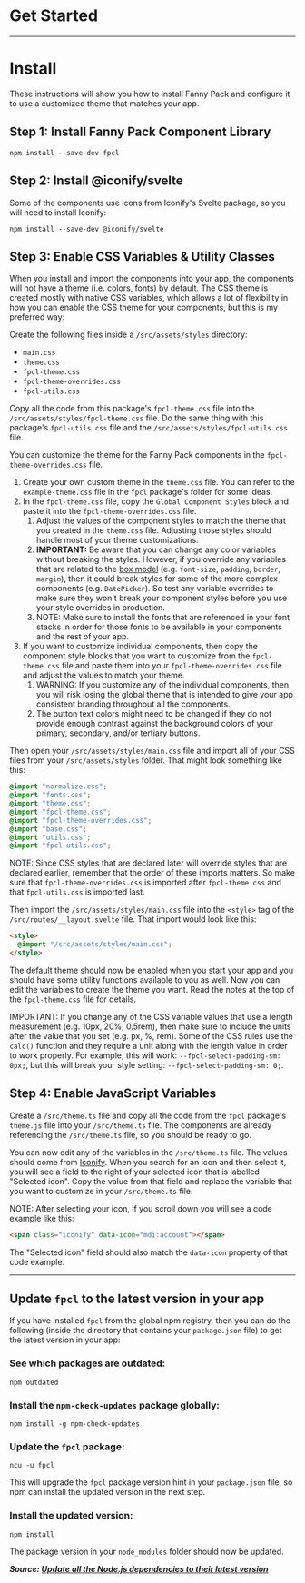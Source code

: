 # Get Started

---

# Install
These instructions will show you how to install Fanny Pack and configure it to use a customized theme that matches your app.


## Step 1: Install Fanny Pack Component Library
```
npm install --save-dev fpcl
```


## Step 2: Install @iconify/svelte
Some of the components use icons from Iconify's Svelte package, so you will need to install Iconify:

```
npm install --save-dev @iconify/svelte
```


## Step 3: Enable CSS Variables & Utility Classes
When you install and import the components into your app, the components will not have a theme (i.e. colors, fonts) by default. The CSS theme is created mostly with native CSS variables, which allows a lot of flexibility in how you can enable the CSS theme for your components, but this is my preferred way:

Create the following files inside a `/src/assets/styles` directory:

* `main.css`
* `theme.css`
* `fpcl-theme.css`
* `fpcl-theme-overrides.css`
* `fpcl-utils.css`

Copy all the code from this package's `fpcl-theme.css` file into the `/src/assets/styles/fpcl-theme.css` file. Do the same thing with this package's `fpcl-utils.css` file and the `/src/assets/styles/fpcl-utils.css` file.

You can customize the theme for the Fanny Pack components in the `fpcl-theme-overrides.css` file. 
1. Create your own custom theme in the `theme.css` file. You can refer to the `example-theme.css` file in the `fpcl` package's folder for some ideas.
2. In the `fpcl-theme.css` file, copy the `Global Component Styles` block and paste it into the `fpcl-theme-overrides.css` file. 
    1. Adjust the values of the component styles to match the theme that you created in the `theme.css` file. Adjusting those styles should handle most of your theme customizations.
    2. **IMPORTANT:** Be aware that you can change any color variables without breaking the styles. However, if you override any variables that are related to the <a href="https://www.w3schools.com/css/css_boxmodel.asp">box model</a> (e.g. `font-size`, `padding`, `border`, `margin`), then it could break styles for some of the more complex components (e.g. `DatePicker`). So test any variable overrides to make sure they won't break your component styles before you use your style overrides in production.
    3. NOTE: Make sure to install the fonts that are referenced in your font stacks in order for those fonts to be available in your components and the rest of your app.
3. If you want to customize individual components, then copy the component style blocks that you want to customize from the `fpcl-theme.css` file and paste them into your `fpcl-theme-overrides.css` file and adjust the values to match your theme.
    1. WARNING: If you customize any of the individual components, then you will risk losing the global theme that is intended to give your app consistent branding throughout all the components.
    2. The button text colors might need to be changed if they do not provide enough contrast against the background colors of your primary, secondary, and/or tertiary buttons.

Then open your `/src/assets/styles/main.css` file and import all of your CSS files from your `/src/assets/styles` folder. That might look something like this:

```css
@import "normalize.css";
@import "fonts.css";
@import "theme.css";
@import "fpcl-theme.css";
@import "fpcl-theme-overrides.css";
@import "base.css";
@import "utils.css";
@import "fpcl-utils.css";
```

NOTE: Since CSS styles that are declared later will override styles that are declared earlier, remember that the order of these imports matters. So make sure that `fpcl-theme-overrides.css` is imported after `fpcl-theme.css` and that `fpcl-utils.css` is imported last.

Then import the `/src/assets/styles/main.css` file into the `<style>` tag of the `/src/routes/__layout.svelte` file. That import would look like this:

```html
<style>
  @import "/src/assets/styles/main.css";
</style>
```

The default theme should now be enabled when you start your app and you should have some utility functions available to you as well. Now you can edit the variables to create the theme you want. Read the notes at the top of the `fpcl-theme.css` file for details.

IMPORTANT: If you change any of the CSS variable values that use a length measurement (e.g. 10px, 20%, 0.5rem), then make sure to include the units after the value that you set (e.g. px, %, rem). Some of the CSS rules use the `calc()` function and they require a unit along with the length value in order to work properly. For example, this will work: `--fpcl-select-padding-sm: 0px;`, but this will break your style setting: `--fpcl-select-padding-sm: 0;`.


## Step 4: Enable JavaScript Variables
Create a `/src/theme.ts` file and copy all the code from the `fpcl` package's `theme.js` file into your `/src/theme.ts` file. The components are already referencing the `/src/theme.ts` file, so you should be ready to go.

You can now edit any of the variables in the `/src/theme.ts` file. The values should come from [Iconify](https://icon-sets.iconify.design/). When you search for an icon and then select it, you will see a field to the right of your selected icon that is labelled "Selected icon". Copy the value from that field and replace the variable that you want to customize in your `/src/theme.ts` file.

NOTE: After selecting your icon, if you scroll down you will see a code example like this:
```html
<span class="iconify" data-icon="mdi:account"></span>
```
The "Selected icon" field should also match the `data-icon` property of that code example.

---

## Update `fpcl` to the latest version in your app
If you have installed `fpcl` from the global npm registry, then you can do the following (inside the directory that contains your `package.json` file) to get the latest version in your app:

### See which packages are outdated:
```
npm outdated
```

### Install the `npm-ckeck-updates` package globally:
```
npm install -g npm-check-updates
```

### Update the `fpcl` package:
```
ncu -u fpcl
```
This will upgrade the `fpcl` package version hint in your `package.json` file, so npm can install the updated version in the next step.

### Install the updated version:
```
npm install
```
The package version in your `node_modules` folder should now be updated.


***Source: [Update all the Node.js dependencies to their latest version](https://nodejs.dev/learn/update-all-the-nodejs-dependencies-to-their-latest-version)***
